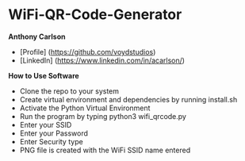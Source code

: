 # WiFi-QR-Code-Generator
**Anthony Carlson**
- [Profile] (https://github.com/voydstudios)
- [LinkedIn] (https://www.linkedin.com/in/acarlson/)

**How to Use Software**
- Clone the repo to your system
- Create virtual environment and dependencies by running install.sh
- Activate the Python Virtual Environment
- Run the program by typing python3 wifi_qrcode.py
- Enter your SSID
- Enter your Password
- Enter Security type
- PNG file is created with the WiFi SSID name entered


